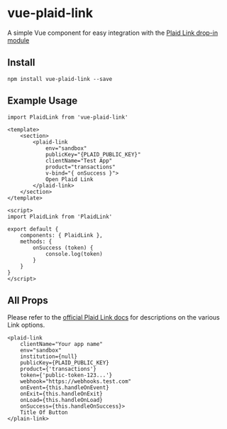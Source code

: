 # vue-plaid-link

A simple Vue component for easy integration with the [Plaid Link drop-in module](https://plaid.com/docs/link/)


## Install

```
npm install vue-plaid-link --save
```

## Example Usage

```vue
import PlaidLink from 'vue-plaid-link'

<template>
    <section>
        <plaid-link
            env="sandbox"
            publicKey="{PLAID_PUBLIC_KEY}"
            clientName="Test App"
            product="transactions"
            v-bind="{ onSuccess }">
            Open Plaid Link
        </plaid-link>
    </section>
</template>

<script>
import PlaidLink from 'PlaidLink'

export default {
    components: { PlaidLink },
    methods: {
        onSuccess (token) {
            console.log(token)
        }
    }
}
</script>
```

## All Props

Please refer to the [official Plaid Link docs](https://plaid.com/docs/link/) for descriptions on the various Link options.

```vue
<plaid-link
    clientName="Your app name"
    env="sandbox"
    institution={null}
    publicKey={PLAID_PUBLIC_KEY}
    product={'transactions'}
    token={'public-token-123...'}
    webhook="https://webhooks.test.com"
    onEvent={this.handleOnEvent}
    onExit={this.handleOnExit}
    onLoad={this.handleOnLoad}
    onSuccess={this.handleOnSuccess}>
    Title Of Button
</plain-link>
```
